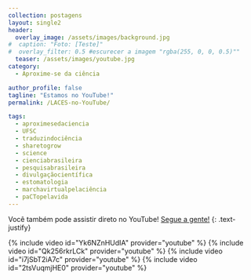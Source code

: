 ```yaml
---
collection: postagens
layout: single2
header:
  overlay_image: /assets/images/background.jpg
#  caption: "Foto: [Teste]"
#  overlay_filter: 0.5 #escurecer a imagem "rgba(255, 0, 0, 0.5)""
  teaser: /assets/images/youtube.jpg
category:
  - Aproxime-se da ciência

author_profile: false
tagline: "Estamos no YouTube!"
permalink: /LACES-no-YouTube/

tags:
  - aproximesedaciencia
  - UFSC
  - traduzindociência
  - sharetogrow
  - science
  - cienciabrasileira
  - pesquisabrasileira
  - divulgaçãocientífica
  - estomatologia
  - marchavirtualpelaciência
  - paCTopelavida
---
```

Você também pode assistir direto no YouTube! <a href="https://www.youtube.com/channel/UCJl1FHhw-QTHndzG9dchMjA">Segue a gente!</a>
{: .text-justify}

{% include video id="Yk6NZnHUdIA" provider="youtube" %}
{% include video id="Qk256rkrLCk" provider="youtube" %}
{% include video id="i7jSbT2iA7c" provider="youtube" %}
{% include video id="2tsVuqmjHE0" provider="youtube" %}
